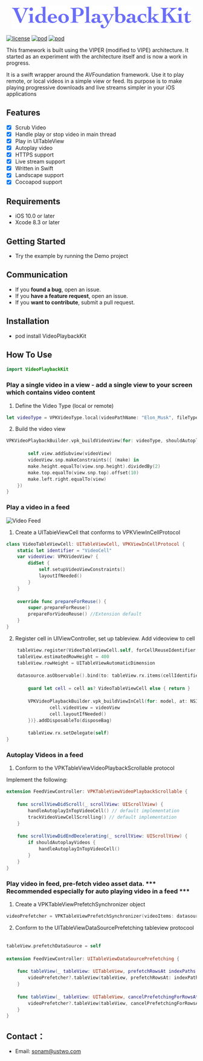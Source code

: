 <p align="center" >
<img src="Images/VPKPlayback_logo.png" title="VPKVideoPlayer logo" float=left>
</p>

[![license](https://img.shields.io/github/license/mashape/apistatus.svg)](https://github.com/ustwo/videoplayback-ios)
[![pod](https://img.shields.io/badge/pod-0.1.8-green.svg)](https://github.com/ustwo/videoplayback-ios) 
[![pod](https://img.shields.io/badge/swift-support-fc2f24.svg?maxAge=2592000)](https://github.com/apple/swift)


This framework is built using the VIPER (modified to VIPE) architecture. It started as an experiment with the architecture itself and is now a work in progress.

It is a swift wrapper around the AVFoundation framework. Use it to play remote, or local videos in a simple view or feed. Its purpose is to make playing progressive downloads and live streams simpler in your iOS applications

## Features

- [x] Scrub Video 
- [x] Handle play or stop video in main thread
- [x] Play in UITableView 
- [x] Autoplay video    
- [x] HTTPS support
- [x] Live stream support 
- [x] Written in Swift 
- [x] Landscape support
- [x] Cocoapod support 

## Requirements

- iOS 10.0 or later
- Xcode 8.3 or later


## Getting Started

- Try the example by running the Demo project


## Communication

- If you **found a bug**, open an issue.
- If you **have a feature request**, open an issue.
- If you **want to contribute**, submit a pull request.


## Installation

- pod install VideoPlaybackKit

## How To Use

```swift 
import VideoPlaybackKit
```

### Play a single video in a view - add a single view to your screen which contains video content 
 
1. Define the Video Type (local or remote)

```swift 
let videoType = VPKVideoType.local(videoPathName: "Elon_Musk", fileType: "mp4", placeholderImageName: "elon_1")
```

2. Build the video view 

```swift
VPKVideoPlaybackBuilder.vpk_buildVideoView(for: videoType, shouldAutoplay: self.shouldAutoPlay, playbackBarTheme: self.toolBarTheme) { (videoView) in

        self.view.addSubview(videoView)
        videoView.snp.makeConstraints({ (make) in
        make.height.equalTo(view.snp.height).dividedBy(2)
        make.top.equalTo(view.snp.top).offset(10)
        make.left.right.equalTo(view)
    })
}
```

### Play a video in a feed

<img src="Images/video_feed.gif" title="Video Feed" float=left>

1. Create a UITabieViewCell that conforms to VPKViewInCellProtocol

```swift 
class VideoTableViewCell: UITableViewCell, VPKViewInCellProtocol {
    static let identifier = "VideoCell"
    var videoView: VPKVideoView? {
        didSet {
            self.setupVideoViewConstraints()
            layoutIfNeeded()
        }
    }
    
    override func prepareForReuse() {
        super.prepareForReuse()
        prepareForVideoReuse() //Extension default
    }
}
```

2. Register cell in UIViewController, set up tableview. Add videoview to cell 
 

```swift 
    tableView.register(VideoTableViewCell.self, forCellReuseIdentifier: VideoTableViewCell.identifier)
    tableView.estimatedRowHeight = 400
    tableView.rowHeight = UITableViewAutomaticDimension

    datasource.asObservable().bind(to: tableView.rx.items(cellIdentifier: VideoTableViewCell.identifier)) { index, model, cell in
            
        guard let cell = cell as? VideoTableViewCell else { return }

        VPKVideoPlaybackBuilder.vpk_buildViewInCell(for: model, at: NSIndexPath(item: index, section: 0), completion: { (videoView) in
                cell.videoView = videoView
                cell.layoutIfNeeded()
        })}.addDisposableTo(disposeBag)

        tableView.rx.setDelegate(self)
}
```

### Autoplay Videos in a feed

1. Conform to the VPKTableViewVideoPlaybackScrollable protocol 

Implement the following: 

```swift 
extension FeedViewController: VPKTableViewVideoPlaybackScrollable {

    func scrollViewDidScroll(_ scrollView: UIScrollView) {
        handleAutoplayInTopVideoCell() // default implementation
        trackVideoViewCellScrolling() // default implementation
    }   

    func scrollViewDidEndDecelerating(_ scrollView: UIScrollView) {
        if shouldAutoplayVideos {
            handleAutoplayInTopVideoCell()
        }
    }
}
```

### Play video in feed, pre-fetch video asset data. *** Recommended especially for auto playing video in a feed ***

1. Create a VPKTableViewPrefetchSynchronizer object 

```swift 
videoPrefetcher = VPKTableViewPrefetchSynchronizer(videoItems: datasource.value)
```

2. Conform to the UITableViewDataSourcePrefetching tableview protocool 

```swift 

tableView.prefetchDataSource = self

extension FeedViewController: UITableViewDataSourcePrefetching {

    func tableView(_ tableView: UITableView, prefetchRowsAt indexPaths: [IndexPath]) {
        videoPrefetcher?.tableView(tableView, prefetchRowsAt: indexPaths)
    }

    func tableView(_ tableView: UITableView, cancelPrefetchingForRowsAt indexPaths: [IndexPath]) {
        videoPrefetcher?.tableView(tableView, cancelPrefetchingForRowsAt: indexPaths)
    }
}
```



## Contact：
- Email: sonam@ustwo.com

